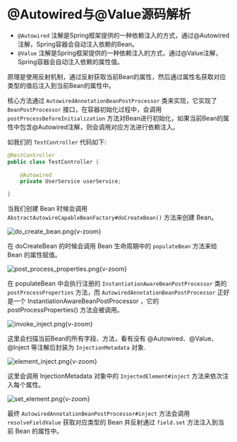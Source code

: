# @Autowired与@Value源码解析

- `@Autowired` 注解是Spring框架提供的一种依赖注入的方式，通过@Autowired注解，Spring容器会自动注入依赖的Bean。 
- `@Value` 注解是Spring框架提供的一种依赖注入的方式，通过@Value注解，Spring容器会自动注入依赖的属性值。

原理是使用反射机制，通过反射获取当前Bean的属性，然后通过属性名获取对应类型的值后注入到当前Bean的属性中。

核心方法通过 `AutowiredAnnotationBeanPostProcessor` 类来实现，它实现了 `BeanPostProcessor` 接口，在容器初始化过程中，会调用 `postProcessBeforeInitialization` 方法对Bean进行初始化，如果当前Bean的属性中包含@Autowired注解，则会调用对应方法进行依赖注入。

如我们的 `TestController` 代码如下:

```java
@RestController
public class TestController {
    
    @Autowired
    private UserService userService;

}
```

当我们创建 Bean 时候会调用 `AbstractAutowireCapableBeanFactory#doCreateBean()` 方法来创建 Bean。

![do_create_bean.png](/images/do_create_bean.png){v-zoom}

在 doCreateBean 的时候会调用 Bean 生命周期中的 `populateBean` 方法来给 Bean 的属性赋值。

![post_process_properties.png](/images/post_process_properties.png){v-zoom}

在 populateBean 中会执行注册的 `InstantiationAwareBeanPostProcessor` 类的 `postProcessProperties` 方法，而 `AutowiredAnnotationBeanPostProcessor` 正好是一个 InstantiationAwareBeanPostProcessor ，它的 postProcessProperties() 方法会被调用。

![invoke_inject.png](/images/invoke_inject.png){v-zoom}

这里会扫描当前Bean的所有字段、方法，看有没有 @Autowired、@Value、@Inject 等注解后封装为 `InjectionMetadata` 对象.

![element_inject.png](/images/element_inject.png){v-zoom}

这里会调用 InjectionMetadata 对象中的 `InjectedElement#inject` 方法来依次注入每个属性。

![set_element.png](/images/set_element.png){v-zoom}

最终 `AutowiredAnnotationBeanPostProcessor#inject` 方法会调用 `resolveFieldValue` 获取对应类型的 Bean 并反射通过 `field.set` 方法注入到当前 Bean 的属性中。

